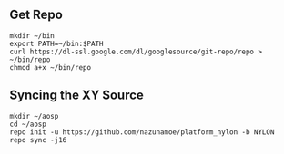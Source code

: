 Get Repo
--------

    mkdir ~/bin
    export PATH=~/bin:$PATH
    curl https://dl-ssl.google.com/dl/googlesource/git-repo/repo > ~/bin/repo
    chmod a+x ~/bin/repo

Syncing the XY Source
---------------------------------------

    mkdir ~/aosp
    cd ~/aosp
    repo init -u https://github.com/nazunamoe/platform_nylon -b NYLON
    repo sync -j16
